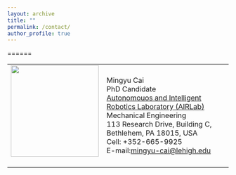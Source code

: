 ```yaml
---
layout: archive
title: ""
permalink: /contact/
author_profile: true
---
```


======
<table class="imgtable"><tr><td>
<img src="https://mingyucai.github.io/files/portait.jpg" alt="" width="200px" height="208px" />&nbsp;</td>
<td align="left"><p>Mingyu Cai <br />
PhD Candidate<br />
<a href="https://wordpress.lehigh.edu/robotics/home/">Autonomouos and Intelligent Robotics Laboratory (AIRLab)</a><br />
Mechanical Engineering <br />
113 Research Drive, Building C, Bethlehem, PA 18015, USA <br />
Cell: +352-665-9925<br />
E-mail:<a href="mailto:mingyu-cai@lehigh.edu">mingyu-cai@lehigh.edu</a><br /></p>
</td></tr></table>

